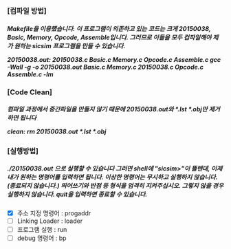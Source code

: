 <h3>[컴파일 방법]</h3>
<h5>Makefile을 이용했습니다.
이 프로그램이 의존하고 있는 코드는 크게 20150038, Basic, Memory, Opcode, Assemble입니다.
그러므로 이들을 모두 컴파일해야 제가 원하는 sicsim 프로그램을 만들 수 있습니다. 

20150038.out: 20150038.c Basic.c Memory.c Opcode.c Assemble.c
			gcc -Wall -g -o 20150038.out Basic.c Memory.c  20150038.c Opcode.c Assemble.c -lm</h5>

<h3>[Code Clean]</h3>

<h5>컴파일 과정에서 중간파일을 만들지 않기 때문에 20150038.out와 *.lst *.obj만 제거하면 됩니다

clean:
			rm 20150038.out *.lst *.obj</h5>

<h3>[실행방법]</h3>
<h5>./20150038.out 으로 실행할 수 있습니다
그러면 shell에
"sicsim>"이 뜰텐데, 이제 내가 원하는 명령어를 입력하면 됩니다. 
이상한 명령어는 무시하고 실행하지 않습니다.(종료되지 않습니다.)
띄어쓰기와 반점 등 형식을 엄격히 지켜주십시오. 그렇지 않을 경우 실행하지 않습니다.
quit을 입력하면 종료할 수 있습니다. </h5>


- [x] 주소 지정 명령어 : progaddr
- [ ] Linking Loader : loader
- [ ] 프로그램 실행 : run
- [ ] debug 명령어 : bp
